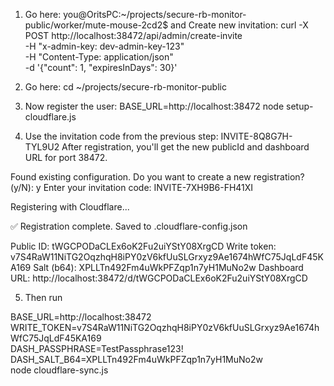 1. Go here: you@OritsPC:~/projects/secure-rb-monitor-public/worker/mute-mouse-2cd2$
and Create new invitation:
curl -X POST http://localhost:38472/api/admin/create-invite \
  -H "x-admin-key: dev-admin-key-123" \
  -H "Content-Type: application/json" \
  -d '{"count": 1, "expiresInDays": 30}'

2. Go here: cd ~/projects/secure-rb-monitor-public

3. Now register the user:
BASE_URL=http://localhost:38472 node setup-cloudflare.js

4. Use the invitation code from the previous step: INVITE-8Q8G7H-TYL9U2
After registration, you'll get the new publicId and dashboard URL for port 38472. 


Found existing configuration.
Do you want to create a new registration? (y/N): y
Enter your invitation code: INVITE-7XH9B6-FH41XI

Registering with Cloudflare...

✅ Registration complete. Saved to .cloudflare-config.json

Public ID:     tWGCPODaCLEx6oK2Fu2uiYStY08XrgCD
Write token:   v7S4RaW11NiTG2OqzhqH8iPY0zV6kfUuSLGrxyz9Ae1674hWfC75JqLdF45KA169
Salt (b64):    XPLLTn492Fm4uWkPFZqp1n7yH1MuNo2w
Dashboard URL: http://localhost:38472/d/tWGCPODaCLEx6oK2Fu2uiYStY08XrgCD

5. Then run

BASE_URL=http://localhost:38472 \
WRITE_TOKEN=v7S4RaW11NiTG2OqzhqH8iPY0zV6kfUuSLGrxyz9Ae1674hWfC75JqLdF45KA169 \
DASH_PASSPHRASE=TestPassphrase123! \
DASH_SALT_B64=XPLLTn492Fm4uWkPFZqp1n7yH1MuNo2w \
node cloudflare-sync.js


